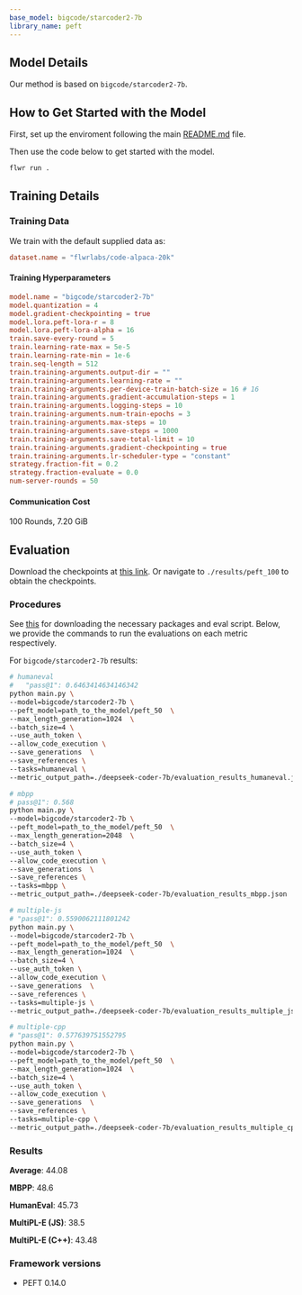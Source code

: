 ```yaml
---
base_model: bigcode/starcoder2-7b
library_name: peft
---
```


## Model Details

Our method is based on `bigcode/starcoder2-7b`.

## How to Get Started with the Model

First, set up the enviroment following the main [README.md](../README.md) file.

Then use the code below to get started with the model.

`flwr run .`

## Training Details

### Training Data

We train with the default supplied data as:

```toml
dataset.name = "flwrlabs/code-alpaca-20k"
```

#### Training Hyperparameters

```toml
model.name = "bigcode/starcoder2-7b"
model.quantization = 4
model.gradient-checkpointing = true
model.lora.peft-lora-r = 8 
model.lora.peft-lora-alpha = 16 
train.save-every-round = 5
train.learning-rate-max = 5e-5
train.learning-rate-min = 1e-6
train.seq-length = 512
train.training-arguments.output-dir = ""
train.training-arguments.learning-rate = ""
train.training-arguments.per-device-train-batch-size = 16 # 16
train.training-arguments.gradient-accumulation-steps = 1
train.training-arguments.logging-steps = 10
train.training-arguments.num-train-epochs = 3
train.training-arguments.max-steps = 10
train.training-arguments.save-steps = 1000
train.training-arguments.save-total-limit = 10
train.training-arguments.gradient-checkpointing = true
train.training-arguments.lr-scheduler-type = "constant"
strategy.fraction-fit = 0.2
strategy.fraction-evaluate = 0.0
num-server-rounds = 50 
```

#### Communication Cost

100 Rounds, 7.20 GiB

## Evaluation

<!-- This section describes the evaluation protocols and provides the results. -->
Download the checkpoints at [this link](https://drive.google.com/drive/folders/1hycDYKiJm2kc963OISyerCjV-kcix9Z3?usp=drive_link). Or navigate to `./results/peft_100` to obtain the checkpoints.

### Procedures

See [this](https://github.com/adap/flower/tree/main/benchmarks/flowertune-llm/evaluation/code) for downloading the necessary packages and eval script. Below, we provide the commands to run the evaluations on each metric respectively.

For `bigcode/starcoder2-7b` results:

```bash
# humaneval
#   "pass@1": 0.6463414634146342
python main.py \
--model=bigcode/starcoder2-7b \
--peft_model=path_to_the_model/peft_50  \
--max_length_generation=1024  \
--batch_size=4 \
--use_auth_token \
--allow_code_execution \
--save_generations  \
--save_references \
--tasks=humaneval \
--metric_output_path=./deepseek-coder-7b/evaluation_results_humaneval.json

# mbpp
# pass@1": 0.568
python main.py \
--model=bigcode/starcoder2-7b \
--peft_model=path_to_the_model/peft_50  \
--max_length_generation=2048  \
--batch_size=4 \
--use_auth_token \
--allow_code_execution \
--save_generations  \
--save_references \
--tasks=mbpp \
--metric_output_path=./deepseek-coder-7b/evaluation_results_mbpp.json

# multiple-js
# "pass@1": 0.5590062111801242 
python main.py \
--model=bigcode/starcoder2-7b \
--peft_model=path_to_the_model/peft_50  \
--max_length_generation=1024  \
--batch_size=4 \
--use_auth_token \
--allow_code_execution \
--save_generations  \
--save_references \
--tasks=multiple-js \
--metric_output_path=./deepseek-coder-7b/evaluation_results_multiple_js.json

# multiple-cpp
# "pass@1": 0.577639751552795
python main.py \
--model=bigcode/starcoder2-7b \
--peft_model=path_to_the_model/peft_50  \
--max_length_generation=1024  \
--batch_size=4 \
--use_auth_token \
--allow_code_execution \
--save_generations  \
--save_references \
--tasks=multiple-cpp \
--metric_output_path=./deepseek-coder-7b/evaluation_results_multiple_cpp.json
```

### Results

__Average__: 44.08

__MBPP__: 48.6

__HumanEval__: 45.73

__MultiPL-E (JS)__: 38.5

__MultiPL-E (C++)__: 43.48


### Framework versions

- PEFT 0.14.0